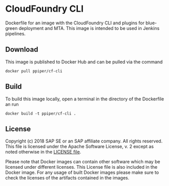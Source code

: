 # CloudFoundry CLI

Dockerfile for an image with the CloudFoundry CLI and plugins for blue-green deployment and MTA.
This image is intended to be used in Jenkins pipelines.

## Download

This image is published to Docker Hub and can be pulled via the command

```
docker pull ppiper/cf-cli
```

## Build

To build this image locally, open a terminal in the directory of the Dockerfile an run

```
docker build -t ppiper/cf-cli .
```

## License

Copyright (c) 2018 SAP SE or an SAP affiliate company. All rights reserved.
This file is licensed under the Apache Software License, v. 2 except as noted
otherwise in the [LICENSE file](https://github.com/SAP/devops-docker-images/blob/master/LICENSE).

Please note that Docker images can contain other software which may be licensed under different licenses. This License file is also included in the Docker image. For any usage of built Docker images please make sure to check the licenses of the artifacts contained in the images.
